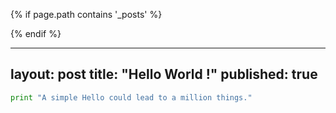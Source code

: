 
{% if page.path contains '_posts' %}
  <link rel="amphtml" href="{{ page.id | prepend: '/YOURDIR' | prepend: site.baseurl | prepend: site.url }}">
{% endif %}


---
layout: post
title: "Hello World !"
published: true
---
```python
print "A simple Hello could lead to a million things."
```
